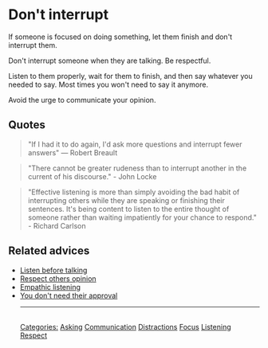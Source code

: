 # Don't interrupt

If someone is focused on doing something, let them finish and don't interrupt them.

Don't interrupt someone when they are talking. Be respectful.

Listen to them properly, wait for them to finish, and then say whatever you needed to say. Most times you won't need to say it anymore.

Avoid the urge to communicate your opinion.

## Quotes

> "If I had it to do again, I'd ask more questions and interrupt fewer answers" — Robert Breault

> "There cannot be greater rudeness than to interrupt another in the current of his discourse." - John Locke

> "Effective listening is more than simply avoiding the bad habit of interrupting others while they are speaking or finishing their sentences. It's being content to listen to the entire thought of someone rather than waiting impatiently for your chance to respond." - Richard Carlson

## Related advices

- [Listen before talking](../Listen%20before%20talking/index.md)
- [Respect others opinion](../Respect%20others%20opinion/index.md)
- [Empathic listening](../Empathic%20Listening/index.md)
- [You don't need their approval](../You%20don't%20need%20their%20approval/index.md)<hr/><br/>[Categories:](Categories/index.md) [Asking](Categories/Asking.md) [Communication](Categories/Communication.md) [Distractions](Categories/Distractions.md) [Focus](Categories/Focus.md) [Listening](Categories/Listening.md) [Respect](Categories/Respect.md)